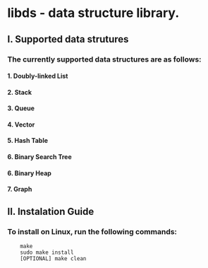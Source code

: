 # libds - data structure library.

## I. Supported data strutures
### The currently supported data structures are as follows:
#### 1. Doubly-linked List
#### 2. Stack
#### 3. Queue
#### 4. Vector
#### 5. Hash Table
#### 6. Binary Search Tree
#### 6. Binary Heap
#### 7. Graph

## II. Instalation Guide
### To install on Linux, run the following commands:
``` 
	make
	sudo make install
	[OPTIONAL] make clean
```
